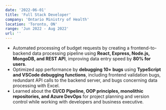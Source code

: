 ```yaml
---
date: '2022-06-01'
title: 'Full Stack Developer'
company: 'Ontario Ministry of Health'
location: 'Toronto, ON'
range: 'Jun 2022 - Aug 2022'
url: ''
---
```


- Automated processing of budget requests by creating a frontend-to-backend data processing pipeline using **React, Express, Node.js, MongoDB, and REST API**, improving data entry speed by **80% for users**.
- Optimized app performance by **debugging 10+ bugs** using **TypeScript and VSCode debugging functions**, including frontend validation bugs, redundant API calls to the backend server, and bugs concerning data processing with Excel.
- Learned about the **CI/CD Pipeline, OOP principles, monolithic repositories, and Azure DevOps** for project planning and version control while working with developers and business executive.